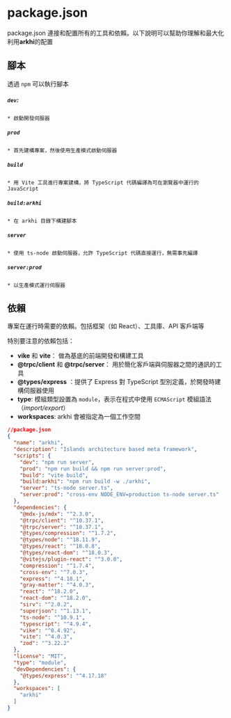 # package.json
package.json 連接和配置所有的工具和依賴。以下說明可以幫助你理解和最大化利用**arkhi**的配置

## 腳本
透過 `npm` 可以執行腳本

##### `dev`:
    * 啟動開發伺服器
##### `prod`
    * 首先建構專案，然後使用生產模式啟動伺服器
##### `build`
    * 用 Vite 工具進行專案建構，將 TypeScript 代碼編譯為可在瀏覽器中運行的 JavaScript
##### `build:arkhi`
    * 在 arkhi 目錄下構建腳本
##### `server`
    * 使用 ts-node 啟動伺服器，允許 TypeScript 代碼直接運行，無需事先編譯
##### `server:prod`
    * 以生產模式運行伺服器

## 依賴
專案在運行時需要的依賴。包括框架（如 React）、工具庫、API 客戶端等

特別要注意的依賴包括：

* **vike** 和 **vite**： 做為基底的前端開發和構建工具
* **@trpc/client** 和 **@trpc/server**： 用於簡化客戶端與伺服器之間的通訊的工具
* **@types/express** ：提供了 Express 對 TypeScript 型別定義，於開發時建構伺服器使用
* **type**: 模組類型設置為 `module`，表示在程式中使用 `ECMAScript` 模組語法（*import/export*）
* **workspaces**: arkhi 會被指定為一個工作空間


```json
//package.json
{
  "name": "arkhi",
  "description": "Islands architecture based meta framework",
  "scripts": {
    "dev": "npm run server",
    "prod": "npm run build && npm run server:prod",
    "build": "vite build",
    "build:arkhi": "npm run build -w ./arkhi",
    "server": "ts-node server.ts",
    "server:prod": "cross-env NODE_ENV=production ts-node server.ts"
  },
  "dependencies": {
    "@mdx-js/mdx": "^2.3.0",
    "@trpc/client": "^10.37.1",
    "@trpc/server": "^10.37.1",
    "@types/compression": "^1.7.2",
    "@types/node": "^18.11.9",
    "@types/react": "^18.0.8",
    "@types/react-dom": "^18.0.3",
    "@vitejs/plugin-react": "^3.0.0",
    "compression": "^1.7.4",
    "cross-env": "^7.0.3",
    "express": "^4.18.1",
    "gray-matter": "^4.0.3",
    "react": "^18.2.0",
    "react-dom": "^18.2.0",
    "sirv": "^2.0.2",
    "superjson": "^1.13.1",
    "ts-node": "^10.9.1",
    "typescript": "^4.9.4",
    "vike": "^0.4.92",
    "vite": "^4.0.3",
    "zod": "^3.22.2"
  },
  "license": "MIT",
  "type": "module",
  "devDependencies": {
    "@types/express": "^4.17.18"
  },
  "workspaces": [
    "arkhi"
  ]
}
```